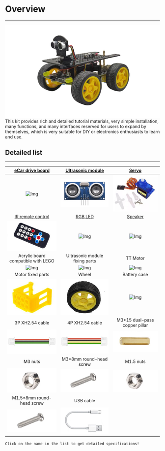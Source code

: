 # Overview    
----------
![Img](../_static/overview/img/0img.png)    
This kit provides rich and detailed tutorial materials, very simple installation, many functions, and many interfaces reserved for users to expand by themselves, which is very suitable for DIY or electronics enthusiasts to learn and use.             

## Detailed list                
----------------
| [eCar drive board]() | <a href="https://docs.mosiwi.com/en/latest/outsourcing/O1M0000_ultrasonic_module/O1M0000_ultrasonic_module.html" target="_blank">Ultrasonic module</a> | <a href="https://docs.mosiwi.com/en/latest/outsourcing/sg90_servo/sg90_servo.html" target="_blank">Servo</a> |     
| :--: | :--: | :--: |
| ![Img]() | ![Img](../_static/overview/img/2img.jpg) | ![Img](../_static/overview/img/3img.jpg) |  
| <a href="https://docs.mosiwi.com/en/latest/outsourcing/nec_ir_remote_control/nec_ir_remote_control.html" target="_blank">IR remote control</a> | [RGB LED]()  | [Speaker]() |  
| ![Img](../_static/overview/img/4img.jpg) | ![Img]() | ![Img]() |      
| Acrylic board compatible with LEGO | Ultrasonic module fixing parts | TT Motor |              
| ![Img]() | ![Img]() | ![Img]() |     
| Motor fixed parts | Wheel | Battery case |              
| ![Img](../_static/overview/img/10img.jpg) | ![Img](../_static/overview/img/11img.jpg) | ![Img]() |     
| 3P XH2.54 cable | 4P XH2.54 cable | M3\*15 dual-pass copper pillar |      
| ![Img](../_static/overview/img/13img.jpg) | ![Img](../_static/overview/img/14img.jpg) | ![Img](../_static/overview/img/15img.jpg) |     
| M3 nuts | M3\*8mm round-head screw | M1.5 nuts |     
| ![Img](../_static/overview/img/16img.jpg) | ![Img](../_static/overview/img/17img.jpg) | ![Img](../_static/overview/img/16img.jpg) |    
| M1.5\*8mm round-head screw | USB cable |  |    
| ![Img](../_static/overview/img/17img.jpg) | ![Img](../_static/overview/img/18img.jpg) |  |      
  

```{tip}
Click on the name in the list to get detailed specifications!   
```

